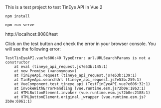 This is a test project to test TinEye API in Vue 2

`npm install`

`npm run serve`


http://localhost:8080/test

Click on the test button and check the error in your browser console. You will see the following error:

```
TestTinEyeAPI.vue?e606:40 TypeError: url.URLSearchParams is not a constructor
    at eval (tineye_api_request.js?e53b:145:1)
    at new Promise (<anonymous>)
    at TinEyeApi.request (tineye_api_request.js?e53b:139:1)
    at TinEyeApi.searchUrl (tineye_api_request.js?e53b:259:1)
    at VueComponent.test_tineye_api (TestTinEyeAPI.vue?e606:32:1)
    at invokeWithErrorHandling (vue.runtime.esm.js?2b0e:1863:1)
    at HTMLButtonElement.invoker (vue.runtime.esm.js?2b0e:2188:1)
    at HTMLButtonElement.original._wrapper (vue.runtime.esm.js?2b0e:6961:1)
```
